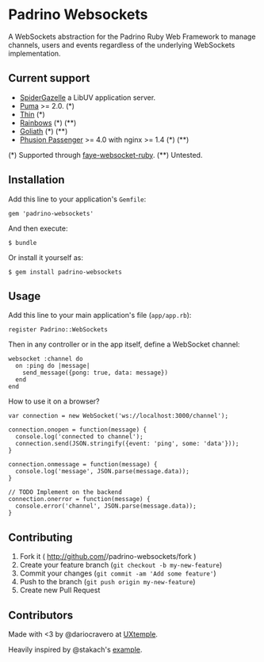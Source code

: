 # Padrino Websockets

A WebSockets abstraction for the Padrino Ruby Web Framework to manage
    channels, users and events regardless of the underlying WebSockets implementation.

## Current support

* [SpiderGazelle](https://github.com/cotag/spider-gazelle) a LibUV application server.
* [Puma](http://puma.io/) >= 2.0. (*)
* [Thin](http://code.macournoyer.com/thin/) (*)
* [Rainbows](http://rainbows.rubyforge.org/) (*) (**)
* [Goliath](http://postrank-labs.github.com/goliath/) (*) (**)
* [Phusion Passenger](https://www.phusionpassenger.com/) >= 4.0 with nginx >= 1.4 (*) (**)

(*) Supported through [faye-websocket-ruby](https://github.com/faye/faye-websocket-ruby).
(**) Untested.

## Installation

Add this line to your application's `Gemfile`:

```
gem 'padrino-websockets'
```

And then execute:

```
$ bundle
```

Or install it yourself as:

```
$ gem install padrino-websockets
```

## Usage

Add this line to your main application's file (`app/app.rb`):

```
register Padrino::WebSockets
```

Then in any controller or in the app itself, define a WebSocket channel:

```
websocket :channel do
  on :ping do |message|
    send_message({pong: true, data: message})
  end
end
```

How to use it on a browser?

```
var connection = new WebSocket('ws://localhost:3000/channel');

connection.onopen = function(message) {
  console.log('connected to channel');
  connection.send(JSON.stringify({event: 'ping', some: 'data'}));
}

connection.onmessage = function(message) {
  console.log('message', JSON.parse(message.data));
}

// TODO Implement on the backend
connection.onerror = function(message) {
  console.error('channel', JSON.parse(message.data));
}

```

## Contributing

1. Fork it ( http://github.com/<my-github-username>/padrino-websockets/fork )
2. Create your feature branch (`git checkout -b my-new-feature`)
3. Commit your changes (`git commit -am 'Add some feature'`)
4. Push to the branch (`git push origin my-new-feature`)
5. Create new Pull Request


## Contributors

Made with <3 by @dariocravero at [UXtemple](http://uxtemple.com).

Heavily inspired by @stakach's [example](https://github.com/cotag/spider-gazelle/issues/4).
